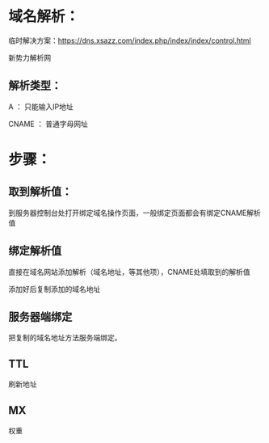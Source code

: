 # 域名解析：

临时解决方案：https://dns.xsazz.com/index.php/index/index/control.html

新势力解析网

## 解析类型：

A	：	只能输入IP地址

CNAME	：	普通字母网址





# 步骤：

## 取到解析值：

到服务器控制台处打开绑定域名操作页面，一般绑定页面都会有绑定CNAME解析值

## 绑定解析值

直接在域名网站添加解析（域名地址，等其他项），CNAME处填取到的解析值

添加好后复制添加的域名地址

## 服务器端绑定

把复制的域名地址方法服务端绑定。



## TTL

刷新地址



## MX

权重





## 




